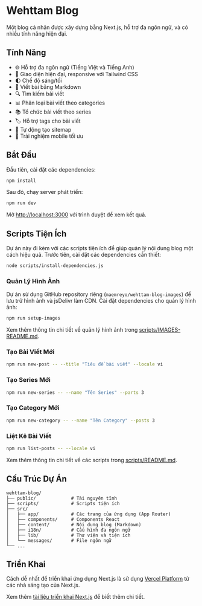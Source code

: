 # Wehttam Blog

Một blog cá nhân được xây dựng bằng Next.js, hỗ trợ đa ngôn ngữ, và có nhiều tính năng hiện đại.

## Tính Năng

- 🌐 Hỗ trợ đa ngôn ngữ (Tiếng Việt và Tiếng Anh)
- 🎨 Giao diện hiện đại, responsive với Tailwind CSS
- 🌓 Chế độ sáng/tối
- 📝 Viết bài bằng Markdown
- 🔍 Tìm kiếm bài viết
- 📊 Phân loại bài viết theo categories
- 📚 Tổ chức bài viết theo series
- 🏷️ Hỗ trợ tags cho bài viết
- 🔄 Tự động tạo sitemap
- 📱 Trải nghiệm mobile tối ưu

## Bắt Đầu

Đầu tiên, cài đặt các dependencies:

```bash
npm install
```

Sau đó, chạy server phát triển:

```bash
npm run dev
```

Mở [http://localhost:3000](http://localhost:3000) với trình duyệt để xem kết quả.

## Scripts Tiện Ích

Dự án này đi kèm với các scripts tiện ích để giúp quản lý nội dung blog một cách hiệu quả. Trước tiên, cài đặt các dependencies cần thiết:

```bash
node scripts/install-dependencies.js
```

### Quản Lý Hình Ảnh

Dự án sử dụng GitHub repository riêng (`maemreyo/wehttam-blog-images`) để lưu trữ hình ảnh và jsDelivr làm CDN. Cài đặt dependencies cho quản lý hình ảnh:

```bash
npm run setup-images
```

Xem thêm thông tin chi tiết về quản lý hình ảnh trong [scripts/IMAGES-README.md](scripts/IMAGES-README.md).

### Tạo Bài Viết Mới

```bash
npm run new-post -- --title "Tiêu đề bài viết" --locale vi
```

### Tạo Series Mới

```bash
npm run new-series -- --name "Tên Series" --parts 3
```

### Tạo Category Mới

```bash
npm run new-category -- --name "Tên Category" --posts 3
```

### Liệt Kê Bài Viết

```bash
npm run list-posts -- --locale vi
```

Xem thêm thông tin chi tiết về các scripts trong [scripts/README.md](scripts/README.md).

## Cấu Trúc Dự Án

```
wehttam-blog/
├── public/             # Tài nguyên tĩnh
├── scripts/            # Scripts tiện ích
├── src/
│   ├── app/            # Các trang của ứng dụng (App Router)
│   ├── components/     # Components React
│   ├── content/        # Nội dung blog (Markdown)
│   ├── i18n/           # Cấu hình đa ngôn ngữ
│   ├── lib/            # Thư viện và tiện ích
│   └── messages/       # File ngôn ngữ
└── ...
```

## Triển Khai

Cách dễ nhất để triển khai ứng dụng Next.js là sử dụng [Vercel Platform](https://vercel.com/new) từ các nhà sáng tạo của Next.js.

Xem thêm [tài liệu triển khai Next.js](https://nextjs.org/docs/app/building-your-application/deploying) để biết thêm chi tiết.
